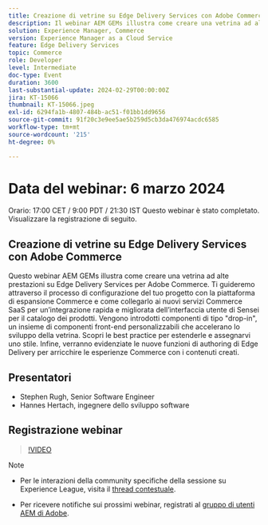 ```yaml
---
title: Creazione di vetrine su Edge Delivery Services con Adobe Commerce
description: Il webinar AEM GEMs illustra come creare una vetrina ad alte prestazioni su Edge Delivery Services per Adobe Commerce, con informazioni su configurazione del progetto, integrazione Commerce SaaS, componenti front-end personalizzabili e nuove funzioni di authoring per migliorare le esperienze Commerce.
solution: Experience Manager, Commerce
version: Experience Manager as a Cloud Service
feature: Edge Delivery Services
topic: Commerce
role: Developer
level: Intermediate
doc-type: Event
duration: 3600
last-substantial-update: 2024-02-29T00:00:00Z
jira: KT-15066
thumbnail: KT-15066.jpeg
exl-id: 6294fa1b-4807-484b-ac51-f01bb1dd9656
source-git-commit: 91f20c3e9ee5ae5b259d5cb3da476974acdc6585
workflow-type: tm+mt
source-wordcount: '215'
ht-degree: 0%

---
```


# Data del webinar: 6 marzo 2024

Orario: 17:00 CET / 9:00 PDT / 21:30 IST
Questo webinar è stato completato. Visualizzare la registrazione di seguito.

## Creazione di vetrine su Edge Delivery Services con Adobe Commerce

Questo webinar AEM GEMs illustra come creare una vetrina ad alte prestazioni su Edge Delivery Services per Adobe Commerce. Ti guideremo attraverso il processo di configurazione del tuo progetto con la piattaforma di espansione Commerce e come collegarlo ai nuovi servizi Commerce SaaS per un’integrazione rapida e migliorata dell’interfaccia utente di Sensei per il catalogo dei prodotti. Vengono introdotti componenti di tipo &quot;drop-in&quot;, un insieme di componenti front-end personalizzabili che accelerano lo sviluppo della vetrina. Scopri le best practice per estenderle e assegnarvi uno stile. Infine, verranno evidenziate le nuove funzioni di authoring di Edge Delivery per arricchire le esperienze Commerce con i contenuti creati.

## Presentatori

* Stephen Rugh, Senior Software Engineer
* Hannes Hertach, ingegnere dello sviluppo software

## Registrazione webinar

>[!VIDEO](https://video.tv.adobe.com/v/3427729)

>[!NOTE]
> 
>* Per le interazioni della community specifiche della sessione su Experience League, visita il [thread contestuale](https://adobe.ly/48m4dEm).
>
>* Per ricevere notifiche sui prossimi webinar, registrati al [gruppo di utenti AEM di Adobe](https://aem-augs.adobe.com/).
